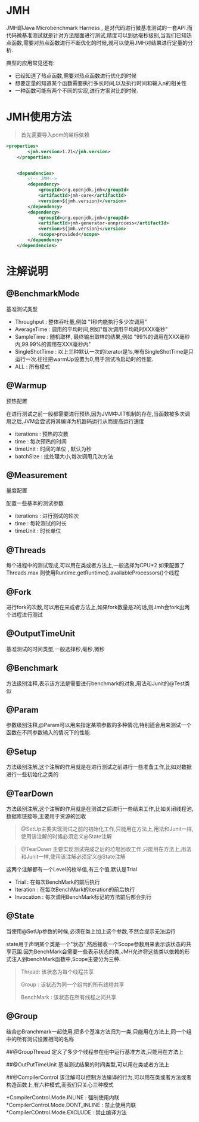 # JMH

JMH即Java Microbenchmark Harness , 是对代码进行微基准测试的一套API.而代码微基准测试就是针对方法层面进行测试,精度可以到达毫秒级别,当我们已知热点函数,需要对热点函数进行不断优化的时候,就可以使用JMH对结果进行定量的分析.

典型的应用常见还有:

* 已经知道了热点函数,需要对热点函数进行优化的时候
* 想要定量的知道某个函数需要执行多长时间,以及执行时间和输入n的相关性
* 一种函数可能有两个不同的实现,进行方案对比的时候.

# JMH使用方法

> 首先需要导入pom的坐标依赖

```xml
<properties>
        <jmh.version>1.21</jmh.version>
    </properties>


    <dependencies>
        <!-- JMH-->
        <dependency>
            <groupId>org.openjdk.jmh</groupId>
            <artifactId>jmh-core</artifactId>
            <version>${jmh.version}</version>
        </dependency>
        <dependency>
            <groupId>org.openjdk.jmh</groupId>
            <artifactId>jmh-generator-annprocess</artifactId>
            <version>${jmh.version}</version>
            <scope>provided</scope>
        </dependency>
    </dependencies>
```

# 注解说明

## @BenchmarkMode

基准测试类型

* Throughput : 整体吞吐量,例如 "1秒内能执行多少次调用"
* AverageTime : 调用的平均时间,例如"每次调用平均耗时XXX毫秒"
* SampleTime : 随机取样, 最终输出取样的结果,例如 "99%的调用在XXX毫秒内,99.99%的调用在XXX毫秒内"
* SingleShotTime : 以上三种默认一次的iterator是1s,唯有SingleShotTime是只运行一次.往往把warmUp设置为0,用于测试冷启动时的性能.
* ALL : 所有模式

## @Warmup

预热配置

在进行测试之前一般都需要进行预热,因为JVM中JIT机制的存在,当函数被多次调用之后,JVM会尝试将其编译为机器码运行从而提高运行速度

* iterations : 预热的次数
* time : 每次预热的时间
* timeUnit : 时间的单位 , 默认为秒
* batchSize : 批处理大小,每次调用几次方法

## @Measurement

量度配置

配置一些基本的测试参数

* iterations : 进行测试的轮次
* time : 每轮测试的时长
* timeUnit : 时长单位

## @Threads

每个进程中的测试现成,可以用在类或者方法上,一般选择为CPU*2 如果配置了Threads.max 则使用Runtime.getRuntime().availableProcessors()个线程

## @Fork

进行fork的次数,可以用在来或者方法上,如果fork数量是2的话,则Jmh会fork出两个进程进行测试

## @OutputTimeUnit

基准测试的时间类型,一般选择秒,毫秒,微秒

## @Benchmark

方法级别注释,表示该方法是需要进行benchmark的对象,用法和Junit的@Test类似

## @Param

参数级别注释,@Param可以用来指定某项参数的多种情况,特别适合用来测试一个函数在不同参数输入的情况下的性能.

## @Setup

方法级别注解,这个注解的作用就是在进行测试之前进行一些准备工作,比如对数据进行一些初始化之类的

## @TearDown



方法级别注解,这个注解的作用就是在测试之后进行一些结束工作,比如关闭线程池,数据库链接等,主要用于资源的回收

> @SetUp主要实现测试之前的初始化工作,只能用在方法上,用法和Junit一样,使用该注解的时候必须定义@State注解

> @TearDown 主要实现测试完成之后的垃圾回收工作,只能用在方法上,用法和Junit一样,使用该注解必须定义@State注解

这两个注解都有一个Level的枚举值,有三个值,默认是Trial

* Trial : 在每次BenchMark的前后执行
* Iteration : 在每次BenchMark的iteration的前后执行
* Invocation : 每次调用BenchMark标记的方法前后都会执行

## @State

当使用@SetUp参数的时候,必须在类上加上这个参数,不然会提示无法运行

state用于声明某个类是一个"状态",然后接收一个Scope参数用来表示该状态的共享范围.因为BenchMark会需要一些表示状态的类,JMH允许将这些类以依赖的形式注入到benchMark函数中,Scope主要分为三种.

> Thread: 该状态为每个线程共享
> 
> Group : 该状态为同一个组内的所有线程共享
> 
> BenchMark : 该状态在所有线程之间共享

## @Group
结合@Branchmark一起使用,把多个基准方法归为一类,只能用在方法上,同一个组中的所有测试设置相同的名称

##@GroupThread
定义了多少个线程参在组中运行基准方法,只能用在方法上

##@OutPutTimeUnit
基准测试结果的时间类型,可以用在类或者方法上

##@CompilerControl
该注解可以控制方法编译的行为,可以用在类或者方法或者构造函数上,有六种模式,而我们只关心三种模式

*CompilerControl.Mode.INLINE : 强制使用内联
*CompilerControl.Mode.DONT_INLINE : 禁止使用内联
*CompilerCOntrol.Mode.EXCLUDE : 禁止编译方法




